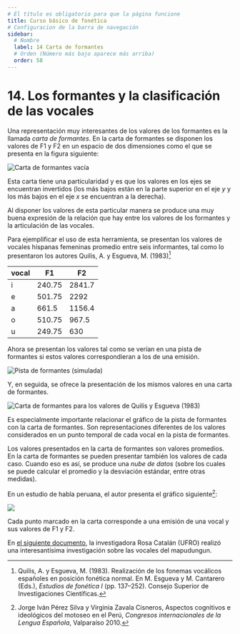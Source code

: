 ```yaml
---
# El título es obligatorio para que la página funcione
title: Curso básico de fonética
# Configuracion de la barra de navegación
sidebar:
  # Nombre
  label: 14 Carta de formantes
  # Orden (Número más bajo aparece más arriba)
  order: 58
---
```

# 14. Los formantes y la clasificación de las vocales

Una representación muy interesantes de los valores de los formantes es la llamada *carta de formantes*. En la carta de formantes se disponen los valores de F1 y F2 en un espacio de dos dimensiones como el que se presenta en la figura siguiente:

![Carta de formantes vacía](/imagenes/carta_de_formantes_vacia.png)

Esta carta tiene una particularidad y es que los valores en los ejes se encuentran invertidos (los más bajos están en la parte superior en el eje *y* y los más bajos en el eje *x* se encuentran a la derecha).

Al disponer los valores de esta particular manera se produce una muy buena expresión de la relación que hay entre los valores de los formantes y la articulación de las vocales.

Para ejemplificar el uso de esta herramienta, se presentan los valores de vocales hispanas femeninas promedio entre seis informantes, tal como lo presentaron los autores Quilis, A. y Esgueva, M. (1983)[^1]

|vocal|F1|F2|
|----|--|---|
|i|240.75|2841.7|
|e|501.75|2292|
|a|661.5|1156.4|
|o|510.75|967.5|
|u|249.75|630|

Ahora se presentan los valores tal como se verían en una pista de formantes si estos valores correspondieran a los de una emisión.

![Pista de formantes (simulada)](/imagenes/pista_formantes_vocales_quilis_esgueva1983.png)

Y, en seguida, se ofrece la presentación de los mismos valores en una carta de formantes.

![Carta de formantes para los valores de Quilis y Esgueva (1983)](/imagenes/carta_formantes_voc_valores_quilis_esgueva1983.png)

Es especialmente importante relacionar el gráfico de la pista de formantes con la carta de formantes. Son representaciones diferentes de los valores considerados en un punto temporal de cada vocal en la pista de formantes.

Los valores presentados en la carta de formantes son valores promedios. En la carta de formantes se pueden presentar también los valores de cada caso. Cuando eso es así, se produce una *nube de datos* (sobre los cuales se puede calcular el promedio y la desviación estándar, entre otras medidas).

En un estudio de habla peruana, el autor presenta el gráfico siguiente[^2]:

![](https://congresosdelalengua.es/img/valparaiso/graficos/perez01.gif)

Cada punto marcado en la carta corresponde a una emisión de una vocal y sus valores de F1 y F2.

En [el siguiente documento](/tesis_2012_Catalán.pdf), la investigadora Rosa Catalán (UFRO) realizó una interesantísima investigación sobre las vocales del mapudungun.


[^1]:Quilis, A. y Esgueva, M. (1983). Realización de los fonemas vocálicos españoles en posición fonética normal. En M. Esgueva y M. Cantarero (Eds.), *Estudios de fonética I* (pp. 137–252). Consejo Superior de Investigaciones Científicas.

[^2]: Jorge Iván Pérez Silva y Virginia Zavala Cisneros, Aspectos cognitivos e ideológicos del motoseo en el Perú, *Congresos internacionales de la Lengua Española*, Valparaíso 2010.
